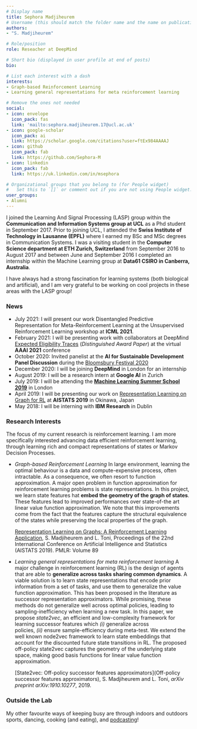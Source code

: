 ```yaml
---
# Display name
title: Sephora Madjiheurem
# Username (this should match the folder name and the name on publications)
authors:
- "S. Madjiheurem"

# Role/position
role: Reseacher at DeepMind

# Short bio (displayed in user profile at end of posts)
bio:

# List each interest with a dash
interests:
- Graph-based Reinforcement Learning
- Learning general representations for meta reinforcement learning

# Remove the ones not needed
social:
- icon: envelope
  icon_pack: fas
  link: 'mailto:sephora.madjiheurem.17@ucl.ac.uk'
- icon: google-scholar
  icon_pack: ai
  link: https://scholar.google.com/citations?user=ftEx984AAAAJ
- icon: github
  icon_pack: fab
  link: https://github.com/Sephora-M
- icon: linkedin
  icon_pack: fab
  link: https://uk.linkedin.com/in/msephora

# Organizational groups that you belong to (for People widget)
#   Set this to `[]` or comment out if you are not using People widget.
user_groups:
- Alumni
---
```


I joined the Learning And Signal Processing (LASP) group within the **Communication and Information Systems group at UCL** as a Phd student in September 2017. Prior to joining UCL, I attended the **Swiss Institute of Technology in Lausanne (EPFL)** where I earned my BSc and MSc degrees in Communication Systems. I was a visiting student in the **Computer Science department at ETH Zurich, Switzerland** from September 2016 to August 2017 and between June and September 2016 I completed an internship within the Machine Learning group at **Data61 CSIRO in Canberra, Australia**.

I have always had a strong fascination for learning systems (both biological and artificial), and I am very grateful to be working on cool projects in these areas with the LASP group!

### **News**

- July 2021: I will present our work Disentangled Predictive Representation for Meta-Reinforcement Learning at the Unsupervised Reinforcement Learning workshop at **ICML 2021**.
- February 2021: I will be presenting work with collaborators at DeepMind [Expected Eligibility Traces](https://arxiv.org/pdf/2007.01839.pdf) (_Distinguished Award Paper_) at the virtual **AAAI 2021** conference
- October 2020: Invited panelist at the **AI for Sustainable Development Panel Discussion** during the [Bloomsbury Festival 2020](https://bloomsburyfestival.org.uk/event/ai-for-sustainable-development-panel-discussion/)
- December 2020: I will be joining **DeepMind** in London for an internship
- August 2019: I will be a research intern at **Google AI** in Zurich
- July 2019: I will be attending the [**Machine Learning Summer School 2019**](https://sites.google.com/view/mlss-2019) in London
- April 2019: I will be presenting our work on [Representation Learning on Graph for RL](http://proceedings.mlr.press/v89/madjiheurem19a/madjiheurem19a.pdf) at **AISTATS 2019** in Okinawa, Japan
- May 2018: I will be interning with **IBM Research** in Dublin

### **Research Interests**

The focus of my current research is reinforcement learning. I am more specifically interested advancing data efficient reinforcement learning, through learning rich and compact representations of states or Markov Decision Processes.

- _Graph-based Reinforcement Learning_
    In large environment, learning the optimal behaviour is a data and compute-expensive process, often intractable. As a consequence, we often resort to function approximation. A major open problem in function approximation for reinforcement learning problems is state representations. In this project, we learn state features hat **embed the geometry of the graph of states**. These features lead to improved performances over state-of-the art linear value function approximation. We note that this improvements come from the fact that the features capture the structural equivalence of the states while preserving the local properties of the graph.

    [Representation Learning on Graphs: A Reinforcement Learning Application](http://proceedings.mlr.press/v89/madjiheurem19a/madjiheurem19a.pdf), S. Madjiheurem and L. Toni, Proceedings of the 22nd International Conference on Artificial Intelligence and Statistics (AISTATS 2019). PMLR: Volume 89

- _Learning general representations for meta reinforcement learning_
    A major challenge in reinforcement learning (RL) is the design of agents that are able to **generalize across tasks sharing common dynamics**. A viable solution is to learn state representations that encode prior information from a set of tasks, and use them to generalize the value function approximation. This has been proposed in the literature as successor representation approximators. While promising, these methods do not generalize well across optimal policies, leading to sampling-inefficiency when learning a new task. In this paper, we propose _state2vec_, an efficient and low-complexity framework for learning successor features which _(i)_ generalize across policies, _(ii)_ ensure sample-efficiency during meta-test. We extend the well known node2vec framework to learn state embeddings that account for the discounted future state transitions in RL. The proposed off-policy state2vec captures the geometry of the underlying state space, making good basis functions for linear value function approximation.

    [State2vec: Off-policy successor features approximators](Off-policy successor features approximators), S. Madjiheurem and L. Toni, _arXiv preprint arXiv:1910.10277_, 2019.

### **Outside the Lab**

My other favourite ways of keeping busy are through indoors and outdoors sports, dancing, cooking (and eating), and [podcasting](https://anchor.fm/s-a-madjiheurem-schoene)!
